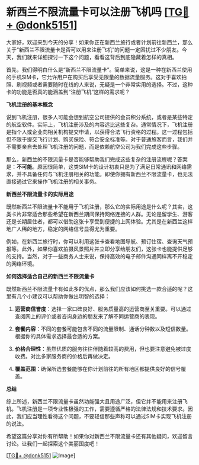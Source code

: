 # 新西兰不限流量卡可以注册飞机吗 [[TG💪+ @donk5151](https://t.me/s/donk5151)]

大家好，欢迎来到今天的分享！如果你正在新西兰旅行或者计划前往新西兰，那么关于“新西兰不限流量卡是否可以用来注册飞机”的问题一定困扰过不少朋友。今天，我们就来详细探讨一下这个问题，看看这背后到底隐藏着怎样的真相。

首先，我们得明白什么是“新西兰不限流量卡”。简单来说，这是一种在新西兰使用的手机SIM卡，它允许用户在购买后享受无限量的数据流量服务。这对于喜欢拍照、刷视频或者需要随时在线的人来说，无疑是一个非常实用的选择。不过，这种卡的功能是否真的能涵盖到“注册飞机”这样的需求呢？

**飞机注册的基本概念**

说到飞机注册，很多人可能会想到航空公司提供的会员积分系统，或者是某些特定的航空软件。实际上，飞机注册涉及的内容远比这些复杂。通常情况下，飞机注册是指个人或企业向相关机构提交申请，以获得合法飞行资格的过程。这一过程包括但不限于提交飞行计划、购买保险、符合安全标准等。对于普通旅客而言，我们并不需要亲自去处理飞机注册的问题，而是依赖航空公司为我们完成这些步骤。

那么，新西兰的不限流量卡是否能够帮助我们完成这些复杂的注册流程呢？答案是：**不可能**。原因很简单，这类SIM卡的设计初衷只是为了满足日常通讯和网络需求，并不具备任何与飞机注册相关的功能。即使你拥有新西兰不限流量卡，也无法直接通过它来操作飞机注册的相关事务。

**新西兰不限流量卡的实际用途**

既然新西兰不限流量卡不能用于飞机注册，那么它的实际用途是什么呢？其实，这类卡片非常适合那些希望在新西兰期间保持网络连接的人群。无论是留学生、游客还是长期居住者，都可以借助这张卡享受到便捷的上网体验。尤其是在新西兰这样地广人稀的地方，稳定的网络信号显得尤为重要。

例如，在新西兰旅行时，你可以利用这张卡查看地图导航、预订住宿、查询天气预报等。此外，如果你喜欢拍摄风景照片并立即分享给朋友们，这张卡也能提供足够的支持。当然，对于一些商务人士来说，保持高效的电子邮件沟通同样离不开稳定的网络环境。

**如何选择适合自己的新西兰不限流量卡**

既然新西兰不限流量卡有如此多的优点，那么我们应该如何挑选一款合适的呢？这里有几个小建议可以帮助你做出明智的选择：

1. **运营商信誉度**：选择一家口碑良好、服务质量高的运营商至关重要。可以通过查阅网上的评价或者咨询身边的朋友来了解不同运营商的表现。
   
2. **套餐内容**：不同的套餐可能包含不同的流量限制、通话分钟数以及短信数量。根据你的具体需求选择最合适的方案。

3. **价格合理性**：虽然优质的服务往往伴随着较高的费用，但也要注意避免被过度收费。对比多家服务商的价格后再做决定。

4. **覆盖范围**：确保所选套餐能够在你计划前往的所有地区都提供良好的信号覆盖。

**总结**

综上所述，新西兰不限流量卡虽然功能强大且用途广泛，但它并不能用来注册飞机。飞机注册是一项专业性极强的工作，需要遵循严格的法律法规和技术要求。因此，我们应当理性看待这个问题，不要轻信那些声称可以通过SIM卡实现飞机注册的说法。

希望这篇分享对你有所帮助！如果你对新西兰不限流量卡还有其他疑问，欢迎留言讨论。让我们一起探索这个美丽国度吧！

[[TG💪+ @donk5151](https://t.me/s/donk5151) ![Image](https://i.postimg.cc/rwNCRYN7/Snipaste-2025-04-30-17-27-05.png)]